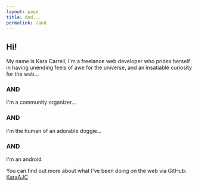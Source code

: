 ```yaml
---
layout: page
title: And...
permalink: /and
---
```


## Hi!

My name is Kara Carrell, I'm a freelance web developer who prides herself in having unending feels of awe for the universe, and an insatiable curiosity for the web...

### AND
I'm a community organizer...

### AND
I'm the human of an adorable doggie...

### AND
I'm an android.

You can find out more about what I've been doing on the web via GitHub:
[KaraAJC](https://github.com/karaAJC)

